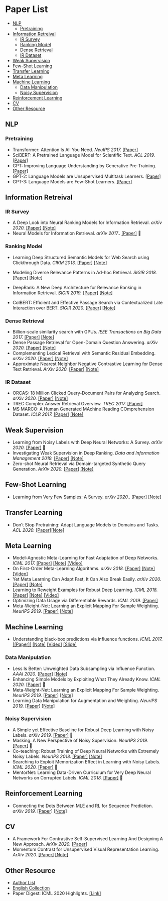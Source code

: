 # Paper List
- [NLP](#nlp)
  - [Pretraining](#pretraining)
- [Information Retreival](#information-retreival)
  - [IR Survey](#ir-survey)
  - [Ranking Model](#ranking-model)
  - [Dense Retrieval](#dense-retrieval)
  - [IR Dataset](#ir-dataset)
- [Weak Supervision](#weak-supervision)
- [Few-Shot Learning](#few-shot-learning)
- [Transfer Learning](#transfer-learning)
- [Meta Learning](#meta-learning)
- [Machine Learning](#machine-learning)
  - [Data Manipulation](#data-manipulation)
  - [Noisy Supervision](#noisy-supervision)
- [Reinforcement Learning](#reinforcement-learning)
- [CV](#cv)
- [Other Resource](#other-resource)

## NLP

### Pretraining
- Transformer: Attention Is All You Need. *NeuIPS 2017.* [[Paper]](https://papers.nips.cc/paper/7181-attention-is-all-you-need.pdf)
- SciBERT: A Pretrained Language Model for Scientific Text. *ACL 2019.* [[Paper]](https://arxiv.org/pdf/1903.10676.pdf)
- GPT: Improving Language Understanding by Generative Pre-Training. [[Paper]](https://s3-us-west-2.amazonaws.com/openai-assets/research-covers/language-unsupervised/language_understanding_paper.pdf)
- GPT-2: Language Models are Unsupervised Multitask Learners. [[Paper]](http://www.persagen.com/files/misc/radford2019language.pdf)
- GPT-3: Language Models are Few-Shot Learners. [[Paper]](https://arxiv.org/pdf/2005.14165.pdf)


## Information Retreival

### IR Survey

- A Deep Look into Neural Ranking Models for Information Retrieval. *arXiv 2020.* [[Paper]](https://arxiv.org/pdf/1903.06902.pdf) [[Note]](./PaperNote/2020_0911_0917.md)
- Neural Models for Information Retrieval. *arXiv 2017.*. [[Paper]](https://arxiv.org/pdf/1705.01509.pdf) 🤔


### Ranking Model

- Learning Deep Structured Semantic Models for Web Search using Clickthrough Data. *CIKM 2013.* [[Paper]](https://www.microsoft.com/en-us/research/wp-content/uploads/2016/02/cikm2013_DSSM_fullversion.pdf) [[Note]](./PaperNote/2020_0918_0924.md)
- Modeling Diverse Relevance Patterns in Ad-hoc Retrieval. *SIGIR 2018.* [[Paper]](https://arxiv.org/pdf/1805.05737.pdf) [[Note]](./PaperNote/2020_0918_0924.md)
- DeepRank: A New Deep Architecture for Relevance Ranking in Information Retrieval. *SIGIR 2019.* [[Paper]](https://arxiv.org/pdf/1710.05649.pdf) [[Note]](./PaperNote/2020_0918_0924.md)

- ColBERT: Efficient and Effective Passage Search via Contextualized Late Interaction over BERT. *SIGIR 2020.* [[Paper]](https://arxiv.org/pdf/2004.12832.pdf) [[Note]](./PaperNote/2020_1008_1015.md)

### Dense Retrieval

- Billion-scale similarity search with GPUs. *IEEE Transactions on Big Data 2017.* [[Paper]](https://arxiv.org/pdf/1702.08734.pdf) [[Note]](./PaperNote/2020_0831_0906.md)
- Dense Passage Retrieval for Open-Domain Question Answering. *arXiv 2020.* [[Paper]](https://arxiv.org/pdf/2004.04906.pdf) [[Note]](./PaperNote/2020_0831_0906.md)
- Complementing Lexical Retrieval with Semantic Residual Embedding. *arXiv 2020.* [[Paper]](https://arxiv.org/pdf/2004.13969.pdf) [[Note]](./PaperNote/2020_0831_0906.md)
- Approximate Nearest Neighbor Negative Contrastive Learning for Dense Text Retrieval. *ArXiv 2020.* [[Paper]](https://arxiv.org/pdf/2007.00808.pdf) [[Note]](./PaperNote/2020_1008_1015.md)


### IR Dataset

- ORCAS: 18 Million Clicked Query-Document Pairs for Analyzing Search. *arXiv 2020.*  [[Paper]](https://arxiv.org/pdf/2006.05324.pdf) [[Note]](./PaperNote/2020_0831_0906.md)
- TREC Complex Answer Retrieval Overview. *TREC 2017.* [[Paper]](https://trec.nist.gov/pubs/trec26/papers/Overview-CAR.pdf)
- MS MARCO: A Human Generated MAchine Reading COmprehension Dataset. *ICLR 2017.* [[Paper]](https://openreview.net/pdf?id=Hk1iOLcle) [[Note]](./PaperNote/2020_1008_1015.md)


## Weak Supervision

- Learning from Noisy Labels with Deep Neural Networks: A Survey. *arXiv 2020.* [[Paper]](https://arxiv.org/pdf/2007.08199.pdf) 🤔
- Investigating Weak Supervision in Deep Ranking. *Data and Information Management 2019.* [[Paper]](https://content.sciendo.com/configurable/contentpage/journals$002fdim$002f3$002f3$002farticle-p155.xml) [[Note]](./PaperNote/2020_0911_0917.md)
- Zero-shot Neural Retrieval via Domain-targeted Synthetic Query Generation. *ArXiv 2020.* [[Paper]](https://arxiv.org/pdf/2004.14503.pdf) [[Note]](./PaperNote/2020_0925_0930.md)


## Few-Shot Learning

- Learning from Very Few Samples: A Survey. *arXiv 2020.*. [[Paper]](https://arxiv.org/pdf/2009.02653.pdf) [[Note]](./PaperNote/2020_0911_0917.md)

## Transfer Learning

- Don’t Stop Pretraining: Adapt Language Models to Domains and Tasks. *ACL 2020.* [[Paper]](https://www.aclweb.org/anthology/2020.acl-main.740.pdf)[[Note]](./PaperNote/2020_0918_0924.md)

## Meta Learning

- Model-Agnostic Meta-Learning for Fast Adaptation of Deep Networks. *ICML 2017.* [[Paper]](https://arxiv.org/pdf/1703.03400.pdf) [[Note]](./PaperNote/2020_0903_0910.md) [[Video]](https://www.bilibili.com/video/av46561029?p=40)
- On First-Order Meta-Learning Algorithms. *arXiv 2018.* [[Paper]](https://arxiv.org/pdf/1803.02999.pdf)  [[Note]](./PaperNote/2020_0903_0910.md) [[Video]](https://www.bilibili.com/video/av46561029?p=40)
- Yet Meta Learning Can Adapt Fast, It Can Also Break Easily. *arXiv 2020.* [[Paper]](https://arxiv.org/pdf/2009.01672.pdf) [[Note]](./PaperNote/2020_0903_0910.md)
- Learning to Reweight Examples for Robust Deep Learning. *ICML 2018.* [[Paper]](https://arxiv.org/pdf/1803.09050.pdf) [[Note]](./PaperNote/2020_0903_0910.md) [[Video]](https://vimeo.com/287808016)
- Optimizing Data Usage via Differentiable Rewards. *ICML 2019.* [[Paper]](https://arxiv.org/pdf/1911.10088.pdf)
- Meta-Weight-Net: Learning an Explicit Mapping For Sample Weighting. *NeurIPS 2019.* [[Paper]](https://arxiv.org/pdf/1902.07379.pdf) [[Note]](./PaperNote/2020_0903_0910.md)

## Machine Learning

- Understanding black-box predictions via influence functions. *ICML 2017.* [[[Paper]]](https://arxiv.org/pdf/1703.04730.pdf) [[Note]](./PaperNote/2020_0831_0906.md)  [[Video]](https://www.youtube.com/watch?v=0w9fLX_T6tY) [[Slide]](https://drive.google.com/file/d/1ZLY_9Wsk9MA0kXAoJDd6o1gbLvHhyPAn/view)


### Data Manipulation

- Less Is Better: Unweighted Data Subsampling via Influence Function. *AAAI 2020.* [[Paper]](https://arxiv.org/pdf/1912.01321.pdf) [[Note]](./PaperNote/2020_0903_0910.md)
- Enhancing Simple Models by Exploiting What They Already Know. *ICML 2020.* [[Paper]](https://proceedings.icml.cc/static/paper_files/icml/2020/126-Paper.pdf) 🤔
- Meta-Weight-Net: Learning an Explicit Mapping For Sample Weighting. *NeurIPS 2019.* [[Paper]](https://arxiv.org/pdf/1902.07379.pdf) [[Note]](./PaperNote/2020_0903_0910.md)
- Learning Data Manipulation for Augmentation and Weighting. *NeurIPS 2019.* [[Paper]](https://arxiv.org/pdf/1910.12795.pdf) [[Note]](./PaperNote/2020_0903_0910.md)



### Noisy Supervision

- A Simple yet Effective Baseline for Robust Deep Learning with Noisy Labels. *arXiv 2019.* [[Paper]](https://arxiv.org/pdf/1909.09338.pdf) 🤔
- Masking: A New Perspective of Noisy Supervision. *NeurIPS 2019.* [[Paper]](https://arxiv.org/pdf/1805.08193.pdf) 🤔
- Co-teaching: Robust Training of Deep Neural Networks with Extremely Noisy Labels. *NeurIPS 2018.* [[Paper]](https://papers.nips.cc/paper/8072-co-teaching-robust-training-of-deep-neural-networks-with-extremely-noisy-labels.pdf) [[Note]](./PaperNote/2020_0903_0910.md)
- Searching to Exploit Memorization Effect in Learning with Noisy Labels. *ICML 2020.* [[Paper]](https://arxiv.org/pdf/1911.02377.pdf) 🤔
- MentorNet: Learning Data-Driven Curriculum for Very Deep Neural Networks on Corrupted Labels. *ICML 2018.* [[Paper]](https://arxiv.org/pdf/1712.05055.pdf) 🤔


## Reinforcement Learning

- Connecting the Dots Between MLE and RL for Sequence Prediction. *arXiv 2019.* [[Paper]](https://arxiv.org/pdf/1811.09740.pdf) [[Note]](./PaperNote/2020_0903_0910.md)

## CV

- A Framework For Contrastive Self-Supervised Learning And Designing A New Approach. *ArXiv 2020.* [[Paper]](https://arxiv.org/pdf/2009.00104.pdf)
- Momentum Contrast for Unsupervised Visual Representation Learning. *ArXiv 2020.* [[Paper]](https://arxiv.org/pdf/1911.05722.pdf) [[Note]](./PaperNote/2020_0925_0930.md)

## Other Resource

- [Author List](./Author_List.md)
- [English Collection](./English_Collection.md)
- Paper Digest: ICML 2020 Highlights. [[Link]](https://www.paperdigest.org/2020/07/icml-2020-highlights/)
